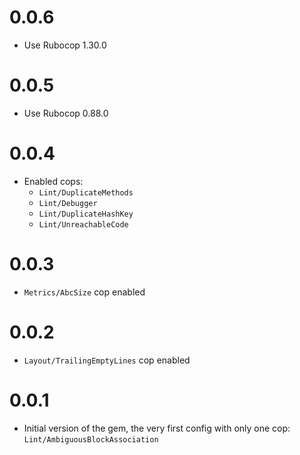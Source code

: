 # 0.0.6

- Use Rubocop 1.30.0

# 0.0.5

- Use Rubocop 0.88.0

# 0.0.4

- Enabled cops:
  - `Lint/DuplicateMethods`
  - `Lint/Debugger`
  - `Lint/DuplicateHashKey`
  - `Lint/UnreachableCode`

# 0.0.3

- `Metrics/AbcSize` cop enabled

# 0.0.2

- `Layout/TrailingEmptyLines` cop enabled

# 0.0.1

- Initial version of the gem, the very first config with only one cop: `Lint/AmbiguousBlockAssociation`
